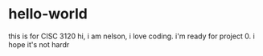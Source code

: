 # hello-world
this is for CISC 3120
hi,
i am nelson, i love coding.
i'm ready for project 0. i hope it's not hardr
